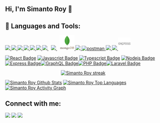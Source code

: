 ## Hi, I'm Simanto Roy 👋


## 🚀 Languages and Tools:
<p align="left">
    <a href="https://reactjs.org/" target="_blank"> <img src="https://img.icons8.com/color/48/000000/react-native.png"/> </a>
    <a href="https://developer.mozilla.org/en-US/docs/Web/JavaScript" target="_blank"> <img src="https://img.icons8.com/color/48/000000/javascript.png"/> </a> 
    <a href="https://www.w3.org/html/" target="_blank"> <img src="https://img.icons8.com/color/48/000000/html-5.png"/> </a> 
    <a href="https://www.w3schools.com/css/" target="_blank"> <img src="https://img.icons8.com/color/48/000000/css3.png"/> </a> 
    <a href="https://getbootstrap.com" target="_blank"> <img src="https://img.icons8.com/color/48/000000/bootstrap.png"/> </a> 
    <a href="https://www.python.org" target="_blank"> <img src="https://img.icons8.com/color/48/000000/python.png"/> </a> 
    <a style="padding-right:8px;" href="https://nodejs.org" target="_blank"> <img src="https://img.icons8.com/color/48/000000/nodejs.png"/> </a> 
    <a style="padding-right:8px;" href="https://www.mysql.com/" target="_blank"> <img src="https://img.icons8.com/fluent/50/000000/mysql-logo.png"/> </a>
    <a href="https://www.mongodb.com/" target="_blank"> <img src="https://raw.githubusercontent.com/devicons/devicon/master/icons/mongodb/mongodb-original-wordmark.svg" alt="mongodb" width="48" height="48"/> </a> 
    <a href="https://firebase.google.com/" target="_blank"> <img src="https://img.icons8.com/color/48/000000/firebase.png"/> </a> 
    <a href="https://postman.com" target="_blank"> <img src="https://www.vectorlogo.zone/logos/getpostman/getpostman-icon.svg" alt="postman" width="45" height="45"/> </a>   
    <a href="https://git-scm.com/" target="_blank"> <img src="https://img.icons8.com/color/48/000000/git.png"/> </a> 
    <a href="https://redux.js.org" target="_blank"> <img src="https://img.icons8.com/color/48/000000/redux.png"/> </a>
    <a href="https://expressjs.com" target="_blank"> <img src="https://raw.githubusercontent.com/devicons/devicon/master/icons/express/express-original-wordmark.svg" alt="express" width="40" height="40"/> </a>
</p>

[![React Badge](https://img.shields.io/badge/-React-61DBFB?style=for-the-badge&labelColor=black&logo=react&logoColor=61DBFB)](#)  [![Javascript Badge](https://img.shields.io/badge/-Javascript-F0DB4F?style=for-the-badge&labelColor=black&logo=javascript&logoColor=F0DB4F)](#) [![Typescript Badge](https://img.shields.io/badge/-Typescript-007acc?style=for-the-badge&labelColor=black&logo=typescript&logoColor=007acc)](#) [![Nodejs Badge](https://img.shields.io/badge/-Nodejs-3C873A?style=for-the-badge&labelColor=black&logo=node.js&logoColor=3C873A)](#)[![Express Badge](https://img.shields.io/badge/-Express-F0DB4F?style=for-the-badge&labelColor=black&logo=javascript&logoColor=F0DB4F)](#)[![GraphQL Badge](https://img.shields.io/badge/-GraphQl-e535ab?style=for-the-badge&labelColor=black&logo=node.js&logoColor=e535ab)](#)[![PHP Badge](https://img.shields.io/badge/-PHP-61DBFB?style=for-the-badge&labelColor=black&logo=php&logoColor=61DBFB)](#)[![Laravel Badge](https://img.shields.io/badge/-Laravel-3C873A?style=for-the-badge&labelColor=black&logo=laravel&logoColor=3C873A)](#)
<br/>

<p align="center">
    <a href="https://github.com/simanto-sroy/github-readme-streak-stats">
        <img title="🔥 Get streak stats for your profile at git.io/streak-stats" alt="Simanto Roy streak" src="https://github-readme-streak-stats.herokuapp.com/?user=simanto-sroy&theme=black-ice&hide_border=true&stroke=0000&background=060A0CD0"/>
    </a>
</p>

<a href="https://github.com/simanto-sroy/github-readme-stats"><img alt="Simanto Roy Github Stats" src="https://github-readme-stats.vercel.app/api?username=simanto-sroyo&show_icons=true&count_private=true&theme=react&hide_border=true&bg_color=0D1117" /></a>
<a href="https://github.com/simanto-sroy//github-readme-stats"><img alt="Simanto Roy Top Languages" src="https://github-readme-stats.vercel.app/api/top-langs/?username=simanto-sroy&langs_count=8&count_private=true&layout=compact&theme=react&hide_border=true&bg_color=0D1117" /></a>
<br/>
<a href="https://github.com/simanto-sroygithub-readme-activity-graph"><img alt="Simanto Roy Activity Graph" src="https://activity-graph.herokuapp.com/graph?username=simanto-sroy&bg_color=0D1117&color=5BCDEC&line=5BCDEC&point=FFFFFF&hide_border=true" /></a>
<br/>
## Connect with me:
<p align="left">
<a href="https://www.linkedin.com/in/simanto-roy/" target="_blank"><img src="https://img.icons8.com/fluent/48/000000/linkedin.png"/></a>
<a href="https://twitter.com/simanto_sroy" target="_blank"><img src="https://img.icons8.com/fluent/48/000000/twitter.png"/></a>
<a href="https://www.instagram.com/simanto_sroy/?hl=en" target="_blank"><img src="https://img.icons8.com/fluent/48/000000/instagram-new.png"/></a>
</p>

